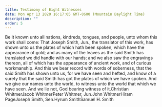 ```yaml
---
title: Testimony of Eight Witnesses
date: Mon Apr 13 2020 16:17:05 GMT-0600 (Mountain Daylight Time)
description: ""
order: 5
---
```


Be it known unto all nations, kindreds, tongues, and people, unto whom this work shall come: That Joseph Smith, Jun., the translator of this work, has shown unto us the plates of which hath been spoken, which have the appearance of gold; and as many of the leaves as the said Smith has translated we did handle with our hands; and we also saw the engravings thereon, all of which has the appearance of ancient work, and of curious workmanship. And this we bear record with words of soberness, that the said Smith has shown unto us, for we have seen and hefted, and know of a surety that the said Smith has got the plates of which we have spoken. And we give our names unto the world, to witness unto the world that which we have seen. And we lie not, God bearing witness of it.Christian WhitmerJacob WhitmerPeter Whitmer, Jun.John WhitmerHiram PageJoseph Smith, Sen.Hyrum SmithSamuel H. Smith
